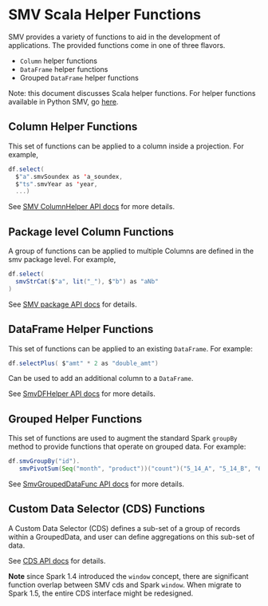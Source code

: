 # SMV Scala Helper Functions

SMV provides a variety of functions to aid in the development of applications.
The provided functions come in one of three flavors.

* `Column` helper functions
* `DataFrame` helper functions
* Grouped `DataFrame` helper functions

Note: this document discusses Scala helper functions. For helper functions available
in Python SMV, go [here](smv_python_funcs.md).

## Column Helper Functions
This set of functions can be applied to a column inside a projection.
For example,
```scala
df.select(
  $"a".smvSoundex as 'a_soundex,
  $"ts".smvYear as 'year,
  ...)
```

See [SMV ColumnHelper API docs](http://tresamigossd.github.io/SMV/scaladocs/1.5.2.13/index.html#org.tresamigos.smv.ColumnHelper) for more details.

## Package level Column Functions
A group of functions can be applied to multiple Columns are defined in the smv package level.
For example,
```scala
df.select(
  smvStrCat($"a", lit("_"), $"b") as "aNb"
)
```

See [SMV package API docs](http://tresamigossd.github.io/SMV/scaladocs/1.5.2.13/index.html#org.tresamigos.smv.package) for details.

## DataFrame Helper Functions
This set of functions can be applied to an existing `DataFrame`.
For example:
```scala
df.selectPlus( $"amt" * 2 as "double_amt")
```
Can be used to add an additional column to a `DataFrame`.

See [SmvDFHelper API docs](http://tresamigossd.github.io/SMV/scaladocs/1.5.2.13/index.html#org.tresamigos.smv.SmvDFHelper) for more details.

## Grouped Helper Functions
This set of functions are used to augment the standard Spark `groupBy` method to provide functions that operate on grouped data.
For example:
```scala
df.smvGroupBy("id").
   smvPivotSum(Seq("month", "product"))("count")("5_14_A", "5_14_B", "6_14_A", "6_14_B")
```

See [SmvGroupedDataFunc API docs](http://tresamigossd.github.io/SMV/scaladocs/1.5.2.13/index.html#org.tresamigos.smv.SmvGroupedDataFunc) for more details.

## Custom Data Selector (CDS) Functions
A Custom Data Selector (CDS) defines a sub-set of a group of records within a GroupedData,
and user can define aggregations on this sub-set of data.

See [CDS API docs](http://tresamigossd.github.io/SMV/scaladocs/1.5.2.13/index.html#org.tresamigos.smv.cds.package) for details.

**Note** since Spark 1.4 introduced the `window` concept, there are significant function
overlap between SMV cds and Spark `window`. When migrate to Spark 1.5, the entire CDS interface
might be redesigned.
